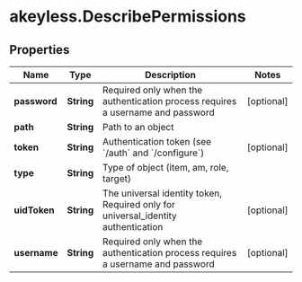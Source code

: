 # akeyless.DescribePermissions

## Properties

Name | Type | Description | Notes
------------ | ------------- | ------------- | -------------
**password** | **String** | Required only when the authentication process requires a username and password | [optional] 
**path** | **String** | Path to an object | 
**token** | **String** | Authentication token (see &#x60;/auth&#x60; and &#x60;/configure&#x60;) | [optional] 
**type** | **String** | Type of object (item, am, role, target) | 
**uidToken** | **String** | The universal identity token, Required only for universal_identity authentication | [optional] 
**username** | **String** | Required only when the authentication process requires a username and password | [optional] 


